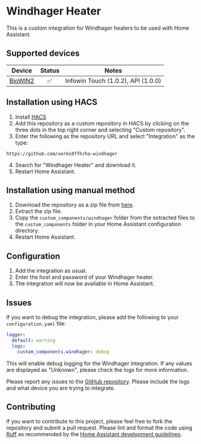 # Windhager Heater

This is a custom integration for Windhager heaters to be used with Home Assistant.

## Supported devices

| Device                                                                                  | Status | Notes                              |
| --------------------------------------------------------------------------------------- | :----: | ---------------------------------- |
| [BioWIN2](https://www.windhager.com/en/products/pellet-heating-systems/biowin2-3-33kw/) |   ✅   | Infowin Touch (1.0.2), API (1.0.0) |

## Installation using HACS

1. Install [HACS](https://hacs.xyz/)
2. Add this repository as a custom repository in HACS by clicking on the three dots in the top right corner and selecting "Custom repository".
3. Enter the following as the repository URL and select "Integration" as the type:

```
https://github.com/vermi0ffh/ha-windhager
```

4. Search for "Windhager Heater" and download it.
5. Restart Home Assistant.

## Installation using manual method

1. Download the repository as a zip file from [here](https://github.com/vermi0ffh/ha-windhager/archive/refs/heads/main.zip).
2. Extract the zip file.
3. Copy the `custom_components/windhager` folder from the extracted files to the `custom_components` folder in your Home Assistant configuration directory.
4. Restart Home Assistant.

## Configuration

1. Add the integration as usual.
2. Enter the host and password of your Windhager heater.
3. The integration will now be available in Home Assistant.

## Issues

If you want to debug the integration, please add the following to your `configuration.yaml` file:

```yaml
logger:
  default: warning
  logs:
    custom_components.windhager: debug
```

This will enable debug logging for the Windhager integration. If any values are displayed as "Unknown", please check the logs for more information.

Please report any issues to the [GitHub repository](https://github.com/vermi0ffh/issues). Please include the logs and what device you are trying to integrate.

## Contributing

If you want to contribute to this project, please feel free to fork the repository and submit a pull request. Please lint and format the code using [Ruff](https://docs.astral.sh/ruff/) as recommended by the [Home Assistant development guidelines](https://developers.home-assistant.io/docs/development_guidelines).
